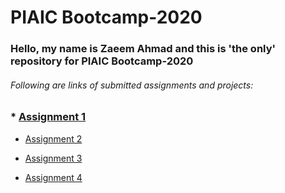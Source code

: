 # PIAIC Bootcamp-2020

### Hello, my name is Zaeem Ahmad and this is 'the only' repository for PIAIC Bootcamp-2020

###### Following are links of submitted assignments and projects:

### *  <a href="http://zaeem-testing.surge.sh/">Assignment 1</a>  

*  <a href="http://zaeem_assignment-2.surge.sh/">Assignment 2</a>

*  <a href="http://zaeem_assignment-3.surge.sh/">Assignment 3</a>

*  <a href="http://zaeem_assignment-4.surge.sh/">Assignment 4</a>


